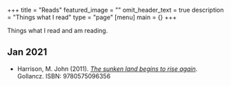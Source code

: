 +++
title = "Reads"
featured_image = ""
omit_header_text = true
description = "Things what I read"
type = "page"
[menu]
main = {}
+++

Things what I read and am reading.

## Jan 2021

* Harrison, M. John (2011). [*The sunken land begins to rise again*](https://www.gollancz.co.uk/titles/m-john-harrison/the-sunken-land-begins-to-rise-again/9781473230590/?v2=true). Gollancz.  ISBN: 9780575096356


